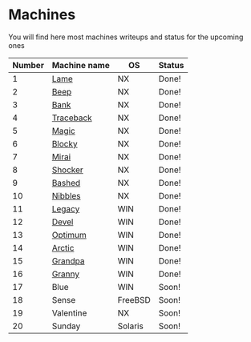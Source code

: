 # Machines
You will find here most machines writeups and status for the upcoming ones

Number| Machine name | OS | Status
------| ------------ | ------------- |-------------
1 | [Lame](https://github.com/electronicbots/HackTheBox/tree/master/Machines/Lame "title") | NX | Done!
2 | [Beep](https://github.com/electronicbots/HackTheBox/tree/master/Machines/Beep "title") | NX | Done!
3 | [Bank](https://github.com/electronicbots/HackTheBox/tree/master/Machines/Bank "title") | NX | Done!
4 | [Traceback](https://github.com/electronicbots/HackTheBox/tree/master/Machines/Traceback "title") | NX | Done!
5 | [Magic](https://github.com/electronicbots/HackTheBox/tree/master/Machines/Magic "title") | NX | Done!
6 | [Blocky](https://github.com/electronicbots/HackTheBox/tree/master/Machines/Blocky "title") | NX | Done!
7 | [Mirai](https://github.com/electronicbots/HackTheBox/tree/master/Machines/Mirai "title") | NX | Done!
8 | [Shocker](https://github.com/electronicbots/HackTheBox/tree/master/Machines/Shocker "title") | NX | Done!
9 | [Bashed](https://github.com/electronicbots/HackTheBox/tree/master/Machines/Bashed "title")  | NX | Done!
10 | [Nibbles](https://github.com/electronicbots/HackTheBox/tree/master/Machines/Nibbles "title") | NX | Done!
11 | [Legacy](https://github.com/electronicbots/HackTheBox/tree/master/Machines/Legacy "title") | WIN | Done!
12 | [Devel](https://github.com/electronicbots/HackTheBox/tree/master/Machines/Devel "title") | WIN | Done!
13 | [Optimum](https://github.com/electronicbots/HackTheBox/tree/master/Machines/Optimum "title") | WIN | Done!
14 | [Arctic](https://github.com/electronicbots/HackTheBox/tree/master/Machines/Arctic "title") | WIN | Done!
15 | [Grandpa](https://github.com/electronicbots/HackTheBox/tree/master/Machines/Grandpa "title") | WIN | Done!
16 | [Granny](https://github.com/electronicbots/HackTheBox/tree/master/Machines/Granny "title") | WIN | Done!
17 | Blue | WIN | Soon!
18 | Sense | FreeBSD | Soon!
19 | Valentine | NX | Soon!
20 | Sunday | Solaris | Soon!
